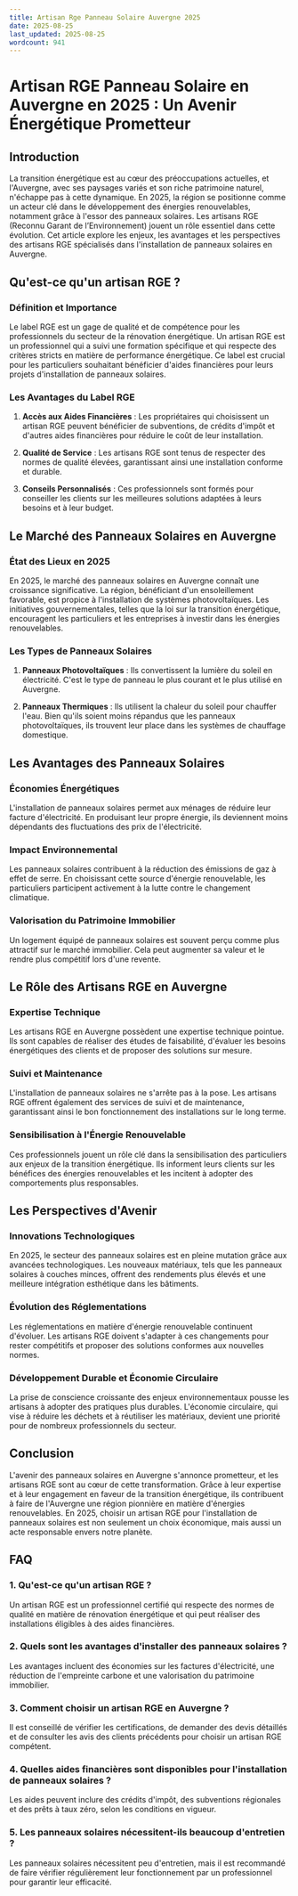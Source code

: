 ```yaml
---
title: Artisan Rge Panneau Solaire Auvergne 2025
date: 2025-08-25
last_updated: 2025-08-25
wordcount: 941
---
```


# Artisan RGE Panneau Solaire en Auvergne en 2025 : Un Avenir Énergétique Prometteur

## Introduction

La transition énergétique est au cœur des préoccupations actuelles, et l'Auvergne, avec ses paysages variés et son riche patrimoine naturel, n'échappe pas à cette dynamique. En 2025, la région se positionne comme un acteur clé dans le développement des énergies renouvelables, notamment grâce à l'essor des panneaux solaires. Les artisans RGE (Reconnu Garant de l’Environnement) jouent un rôle essentiel dans cette évolution. Cet article explore les enjeux, les avantages et les perspectives des artisans RGE spécialisés dans l'installation de panneaux solaires en Auvergne.

## Qu'est-ce qu'un artisan RGE ?

### Définition et Importance

Le label RGE est un gage de qualité et de compétence pour les professionnels du secteur de la rénovation énergétique. Un artisan RGE est un professionnel qui a suivi une formation spécifique et qui respecte des critères stricts en matière de performance énergétique. Ce label est crucial pour les particuliers souhaitant bénéficier d'aides financières pour leurs projets d'installation de panneaux solaires.

### Les Avantages du Label RGE

1. **Accès aux Aides Financières** : Les propriétaires qui choisissent un artisan RGE peuvent bénéficier de subventions, de crédits d'impôt et d'autres aides financières pour réduire le coût de leur installation.
   
2. **Qualité de Service** : Les artisans RGE sont tenus de respecter des normes de qualité élevées, garantissant ainsi une installation conforme et durable.

3. **Conseils Personnalisés** : Ces professionnels sont formés pour conseiller les clients sur les meilleures solutions adaptées à leurs besoins et à leur budget.

## Le Marché des Panneaux Solaires en Auvergne

### État des Lieux en 2025

En 2025, le marché des panneaux solaires en Auvergne connaît une croissance significative. La région, bénéficiant d'un ensoleillement favorable, est propice à l'installation de systèmes photovoltaïques. Les initiatives gouvernementales, telles que la loi sur la transition énergétique, encouragent les particuliers et les entreprises à investir dans les énergies renouvelables.

### Les Types de Panneaux Solaires

1. **Panneaux Photovoltaïques** : Ils convertissent la lumière du soleil en électricité. C'est le type de panneau le plus courant et le plus utilisé en Auvergne.
   
2. **Panneaux Thermiques** : Ils utilisent la chaleur du soleil pour chauffer l'eau. Bien qu'ils soient moins répandus que les panneaux photovoltaïques, ils trouvent leur place dans les systèmes de chauffage domestique.

## Les Avantages des Panneaux Solaires

### Économies Énergétiques

L'installation de panneaux solaires permet aux ménages de réduire leur facture d'électricité. En produisant leur propre énergie, ils deviennent moins dépendants des fluctuations des prix de l'électricité.

### Impact Environnemental

Les panneaux solaires contribuent à la réduction des émissions de gaz à effet de serre. En choisissant cette source d'énergie renouvelable, les particuliers participent activement à la lutte contre le changement climatique.

### Valorisation du Patrimoine Immobilier

Un logement équipé de panneaux solaires est souvent perçu comme plus attractif sur le marché immobilier. Cela peut augmenter sa valeur et le rendre plus compétitif lors d'une revente.

## Le Rôle des Artisans RGE en Auvergne

### Expertise Technique

Les artisans RGE en Auvergne possèdent une expertise technique pointue. Ils sont capables de réaliser des études de faisabilité, d'évaluer les besoins énergétiques des clients et de proposer des solutions sur mesure.

### Suivi et Maintenance

L'installation de panneaux solaires ne s'arrête pas à la pose. Les artisans RGE offrent également des services de suivi et de maintenance, garantissant ainsi le bon fonctionnement des installations sur le long terme.

### Sensibilisation à l'Énergie Renouvelable

Ces professionnels jouent un rôle clé dans la sensibilisation des particuliers aux enjeux de la transition énergétique. Ils informent leurs clients sur les bénéfices des énergies renouvelables et les incitent à adopter des comportements plus responsables.

## Les Perspectives d'Avenir

### Innovations Technologiques

En 2025, le secteur des panneaux solaires est en pleine mutation grâce aux avancées technologiques. Les nouveaux matériaux, tels que les panneaux solaires à couches minces, offrent des rendements plus élevés et une meilleure intégration esthétique dans les bâtiments.

### Évolution des Réglementations

Les réglementations en matière d'énergie renouvelable continuent d'évoluer. Les artisans RGE doivent s'adapter à ces changements pour rester compétitifs et proposer des solutions conformes aux nouvelles normes.

### Développement Durable et Économie Circulaire

La prise de conscience croissante des enjeux environnementaux pousse les artisans à adopter des pratiques plus durables. L'économie circulaire, qui vise à réduire les déchets et à réutiliser les matériaux, devient une priorité pour de nombreux professionnels du secteur.

## Conclusion

L'avenir des panneaux solaires en Auvergne s'annonce prometteur, et les artisans RGE sont au cœur de cette transformation. Grâce à leur expertise et à leur engagement en faveur de la transition énergétique, ils contribuent à faire de l'Auvergne une région pionnière en matière d'énergies renouvelables. En 2025, choisir un artisan RGE pour l'installation de panneaux solaires est non seulement un choix économique, mais aussi un acte responsable envers notre planète.

## FAQ

### 1. Qu'est-ce qu'un artisan RGE ?

Un artisan RGE est un professionnel certifié qui respecte des normes de qualité en matière de rénovation énergétique et qui peut réaliser des installations éligibles à des aides financières.

### 2. Quels sont les avantages d'installer des panneaux solaires ?

Les avantages incluent des économies sur les factures d'électricité, une réduction de l'empreinte carbone et une valorisation du patrimoine immobilier.

### 3. Comment choisir un artisan RGE en Auvergne ?

Il est conseillé de vérifier les certifications, de demander des devis détaillés et de consulter les avis des clients précédents pour choisir un artisan RGE compétent.

### 4. Quelles aides financières sont disponibles pour l'installation de panneaux solaires ?

Les aides peuvent inclure des crédits d'impôt, des subventions régionales et des prêts à taux zéro, selon les conditions en vigueur.

### 5. Les panneaux solaires nécessitent-ils beaucoup d'entretien ?

Les panneaux solaires nécessitent peu d'entretien, mais il est recommandé de faire vérifier régulièrement leur fonctionnement par un professionnel pour garantir leur efficacité.